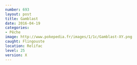 ```yaml
---
number: 693
layout: post
title: Gamblast
date: 2016-04-19
categories:
- Pêche
image: http://www.pokepedia.fr/images/1/1c/Gamblast-XY.png
caught: Flingouste
location: Relifac
level: 25
version: X
---
```

